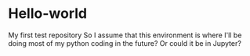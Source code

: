 # Hello-world
My first test repository
So I assume that this environment is where I'll be doing most of my python coding in the future? 
Or could it be in Jupyter? 
